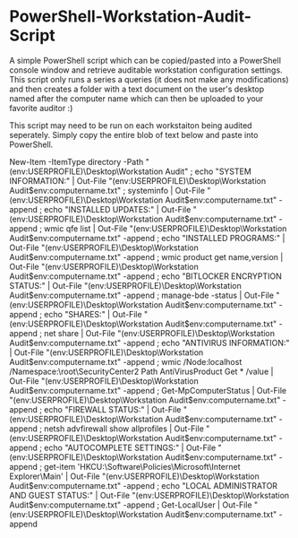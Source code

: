 # PowerShell-Workstation-Audit-Script

A simple PowerShell script which can be copied/pasted into a PowerShell console window and retrieve auditable workstation configuration settings. This script only runs a series a queries (it does not make any modifications) and then creates a folder with a text document on the user's desktop named after the computer name which can then be uploaded to your favorite auditor :)

This script may need to be run on each workstaiton being audited seperately. Simply copy the entire blob of text below and paste into PowerShell.

New-Item -ItemType directory -Path "$($env:USERPROFILE)\Desktop\Workstation Audit" ; echo "SYSTEM INFORMATION:" | Out-File "$($env:USERPROFILE)\Desktop\Workstation Audit\$env:computername.txt" ; systeminfo | Out-File "$($env:USERPROFILE)\Desktop\Workstation Audit\$env:computername.txt" -append ; echo "INSTALLED UPDATES:" | Out-File "$($env:USERPROFILE)\Desktop\Workstation Audit\$env:computername.txt" -append ; wmic qfe list | Out-File "$($env:USERPROFILE)\Desktop\Workstation Audit\$env:computername.txt" -append ; echo "INSTALLED PROGRAMS:" | Out-File "$($env:USERPROFILE)\Desktop\Workstation Audit\$env:computername.txt" -append ; wmic product get name,version | Out-File "$($env:USERPROFILE)\Desktop\Workstation Audit\$env:computername.txt" -append ; echo "BITLOCKER ENCRYPTION STATUS:" | Out-File "$($env:USERPROFILE)\Desktop\Workstation Audit\$env:computername.txt" -append ; manage-bde -status | Out-File "$($env:USERPROFILE)\Desktop\Workstation Audit\$env:computername.txt" -append ; echo "SHARES:" | Out-File "$($env:USERPROFILE)\Desktop\Workstation Audit\$env:computername.txt" -append ; net share | Out-File "$($env:USERPROFILE)\Desktop\Workstation Audit\$env:computername.txt" -append ; echo "ANTIVIRUS INFORMATION:" | Out-File "$($env:USERPROFILE)\Desktop\Workstation Audit\$env:computername.txt" -append ; wmic /Node:localhost /Namespace:\\root\SecurityCenter2 Path AntiVirusProduct Get * /value | Out-File "$($env:USERPROFILE)\Desktop\Workstation Audit\$env:computername.txt" -append ; Get-MpComputerStatus | Out-File "$($env:USERPROFILE)\Desktop\Workstation Audit\$env:computername.txt" -append ; echo "FIREWALL STATUS:" | Out-File "$($env:USERPROFILE)\Desktop\Workstation Audit\$env:computername.txt" -append ; netsh advfirewall show allprofiles | Out-File "$($env:USERPROFILE)\Desktop\Workstation Audit\$env:computername.txt" -append ; echo "AUTOCOMPLETE SETTINGS:" | Out-File "$($env:USERPROFILE)\Desktop\Workstation Audit\$env:computername.txt" -append ; get-item 'HKCU:\Software\Policies\Microsoft\Internet Explorer\Main' | Out-File "$($env:USERPROFILE)\Desktop\Workstation Audit\$env:computername.txt" -append ; echo "LOCAL ADMINISTRATOR AND GUEST STATUS:" | Out-File "$($env:USERPROFILE)\Desktop\Workstation Audit\$env:computername.txt" -append ; Get-LocalUser | Out-File "$($env:USERPROFILE)\Desktop\Workstation Audit\$env:computername.txt" -append
